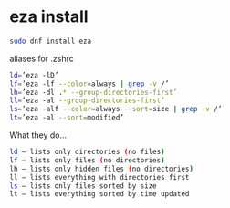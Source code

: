 # eza install

```bash
sudo dnf install eza
```
aliases for .zshrc
```bash
ld=’eza -lD’
lf=’eza -lf --color=always | grep -v /’
lh=’eza -dl .* --group-directories-first’
ll=’eza -al --group-directories-first’
ls=’eza -alf --color=always --sort=size | grep -v /’
lt=’eza -al --sort=modified’
```
What they do...

```bash
ld — lists only directories (no files)
lf — lists only files (no directories)
lh — lists only hidden files (no directories)
ll — lists everything with directories first
ls — lists only files sorted by size
lt — lists everything sorted by time updated
```
